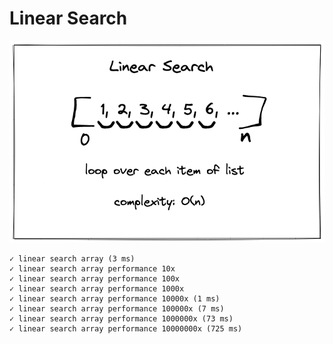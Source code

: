# Linear Search

![Linear Search](./diagram.png)

    ✓ linear search array (3 ms)
    ✓ linear search array performance 10x
    ✓ linear search array performance 100x
    ✓ linear search array performance 1000x
    ✓ linear search array performance 10000x (1 ms)
    ✓ linear search array performance 100000x (7 ms)
    ✓ linear search array performance 1000000x (73 ms)
    ✓ linear search array performance 10000000x (725 ms)
